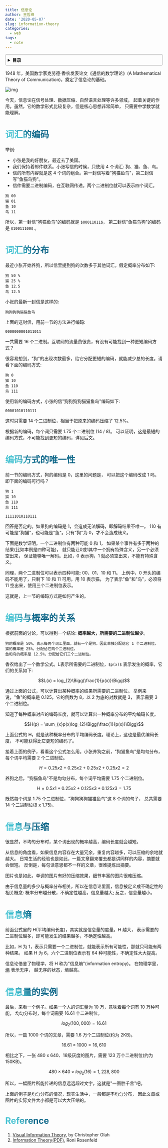 ```yaml
---
title: 信息论
author: 王哲峰
date: '2020-05-07'
slug: information-theory
categories:
  - web
tags:
  - note
---
```


<style>
h1 {
    background-color: #2B90B6;
    background-image: linear-gradient(45deg, #4EC5D4 10%, #146b8c 20%);
    background-size: 100%;
    -webkit-background-clip: text;
    -moz-background-clip: text;
    -webkit-text-fill-color: transparent;
    -moz-text-fill-color: transparent;
}
h2 {
    background-color: #2B90B6;
    background-image: linear-gradient(45deg, #4EC5D4 10%, #146b8c 20%);
    background-size: 100%;
    -webkit-background-clip: text;
    -moz-background-clip: text;
    -webkit-text-fill-color: transparent;
    -moz-text-fill-color: transparent;
}
h3 {
    background-color: #2B90B6;
    background-image: linear-gradient(45deg, #4EC5D4 10%, #146b8c 20%);
    background-size: 100%;
    -webkit-background-clip: text;
    -moz-background-clip: text;
    -webkit-text-fill-color: transparent;
    -moz-text-fill-color: transparent;
}
details {
    border: 1px solid #aaa;
    border-radius: 4px;
    padding: .5em .5em 0;
}
summary {
    font-weight: bold;
    margin: -.5em -.5em 0;
    padding: .5em;
}
details[open] {
    padding: .5em;
}
details[open] summary {
    border-bottom: 1px solid #aaa;
    margin-bottom: .5em;
}
</style>


<details><summary>目录</summary><p>

- [词汇的编码](#词汇的编码)
- [词汇的分布](#词汇的分布)
- [编码方式的唯一性](#编码方式的唯一性)
- [编码与概率的关系](#编码与概率的关系)
- [信息与压缩](#信息与压缩)
- [信息熵](#信息熵)
- [信息量的实例](#信息量的实例)
- [Reference](#reference)
</p></details><p></p>

1948 年，美国数学家克劳德·香农发表论文《通信的数学理论》(A Mathematical
Theory of Communication)，奠定了信息论的基础。 

![img](images/shannon.jpg)

今天，信息论在信号处理、数据压缩、自然语言处理等许多领域，
起着关键的作用。虽然，它的数学形式比较复杂，但是核心思想非常简单，
只需要中学数学就能理解。

# 词汇的编码

举例: 

- 小张是我的好朋友，最近去了美国。
- 我们保持着邮件联系。小张写信的时候，只使用 4 个词汇: 狗、猫、鱼、鸟。
- 信的所有内容就是这 4 个词的组合。第一封信写着"狗猫鱼鸟"，第二封信写"鱼猫鸟狗"。
- 信件需要二进制编码，在互联网传递。两个二进制位就可以表示四个词汇。

```
狗 00
猫 01
鱼 10
鸟 11
```

所以，第一封信"狗猫鱼鸟"的编码就是 `$00011011$`，
第二封信"鱼猫鸟狗"的编码是 `$10011100$` 。

# 词汇的分布

最近小张开始养狗，所以信里提到狗的次数多于其他词汇。假定概率分布如下: 

```
狗 50 %
猫 25 %
鱼 12.5 
鸟 12.5
```

小张的最新一封信是这样的: 

```
狗狗狗狗猫猫鱼鸟
```

上面的这封信，用前一节的方法进行编码: 

```
0000000001011011
```

一共需要 16 个二进制。互联网的流量费很贵，有没有可能找到一种更短编码方式？

很容易想到，"狗"的出现次数最多，给它分配更短的编码，就能减少总的长度。请看下面的编码方式: 

```
狗 0
猫 10
鱼 110
鸟 111
```

使用新的编码方式，小张的信"狗狗狗狗猫猫鱼鸟"编码如下:

```
00001010110111
```

这时只需要 14 个二进制位，相当于把原来的编码压缩了 12.5%。

根据新的编码，每个词只需要 1.75 个二进制位 (14 / 8)。
可以证明，这是最短的编码方式，不可能找到更短的编码，详见后文。

# 编码方式的唯一性

前一节的编码方式，狗的编码是 0，这里的问题是，
可以把这个编码改成 1 吗，即下面的编码可行吗？

```
狗 1
猫 10
鱼 110
鸟 111
```

```
11111010110111
```

回答是否定的。如果狗的编码是 1，会造成无法解码，即解码结果不唯一。
110 有可能是"狗猫"，也可能是"鱼"。只有"狗"为 0，才不会造成歧义。

下面是数学证明。一个二进制位有两种可能 0 和 1，
如果某个事件有多于两种的结果(比如本例是四种可能)，
就只能让0或1其中一个拥有特殊含义，另一个必须空出来，
保证能够唯一解码。比如，0 表示狗，1 就必须空出来，不能有特殊含义。

同理，两个二进制位可以表示四种可能: 00、01、10 和 11。
上例中，0 开头的编码不能用了，只剩下 10 和 11 可用，用 10 表示猫，
为了表示"鱼"和"鸟"，必须将 11 空出来，使用三个二进制位表示。

这就是，上一节的编码方式是如何产生的。

# 编码与概率的关系

根据前面的讨论，可以得到一个结论: **概率越大，所需要的二进制位越少**。

```
狗的概率是 50%，表示每两个词汇里面，就有一个是狗，因此单独分配给它 1 个二进制位。
猫的概率是 25%，分配给它两个二进制位。
鱼和鸟的概率是 12.5%，分配给它们三个二进制位。
```

香农给出了一个数学公式。L表示所需要的二进制位，`$p(x)$` 表示发生的概率，它们的关系如下: 

$$L(x) = log_{2}\Bigg(\frac{1}{p(x)}\Bigg)$$

通过上面的公式，可以计算出某种概率的结果所需要的二进制位。
举例来说，"鱼"的概率是 0.125，它的倒数为 8，以 2 为底的对数就是 3，
表示需要 3 个二进制位。

知道了每种概率对应的编码长度，就可以计算出一种概率分布的平均编码长度。

$$H(p) = \sum_{x}p(x)log_{2}\Bigg(\frac{1}{p(x)}\Bigg)$$

上面公式的 H，就是该种概率分布的平均编码长度。理论上，这也是最优编码长度，
不可能获得比它更短的编码了。

接着上面的例子，看看这个公式怎么用。小张养狗之前，"狗猫鱼鸟"是均匀分布，
每个词平均需要 2 个二进制位。

$$H = 0.25 x 2 + 0.25 x 2 + 0.25 x 2 + 0.25 x 2 = 2$$

养狗之后，"狗猫鱼鸟"不是均匀分布，每个词平均需要 1.75 个二进制位。

$$H = 0.5 x 1 + 0.25 x 2 + 0.125 x 3 + 0.125 x 3= 1.75$$

既然每个词是 1.75 个二进制位，"狗狗狗狗猫猫鱼鸟"这 8 个词的句子，
总共需要 14 个二进制位(8 x 1.75)。

# 信息与压缩

很显然，不均匀分布时，某个词出现的概率越高，编码长度就会越短。

从信息的角度看，如果信息内容存在大量冗余，重复内容越多，可以压缩的余地就越大。
日常生活的经验也是如此，一篇文章翻来覆去都是讲同样的内容，摘要就会很短。
反倒是，每句话意思都不一样的文章，很难提炼出摘要。

图片也是如此，单调的图片有好的压缩效果，细节丰富的图片很难压缩。

由于信息量的多少与概率分布相关，所以在信息论里面，信息被定义成不确定性的相关概念: 
概率分布越分散，不确定性越高，信息量越大; 反之，信息量越小。

# 信息熵

前面公式里的 H(平均编码长度)，其实就是信息量的度量。H 越大，
表示需要的二进制位越多，即可能发生的结果越多，不确定性越高。

比如，H 为 1，表示只需要一个二进制位，就能表示所有可能性，那就只可能有两种结果。
如果 H 为 6，六个二进制位表示有 64 种可能性，不确定性大大提高。

信息论借鉴了物理学，将 H 称为"信息熵"(information entropy)。
在物理学里，[熵](http://www.ruanyifeng.com/blog/2013/04/entropy.html) 表示无序，
越无序的状态，熵越高。

# 信息量的实例

最后，来看一个例子。如果一个人的词汇量为 10 万，意味着每个词有 10 万种可能，
均匀分布时，每个词需要 16.61 个二进制位。

$$log_{2}(100, 000) = 16.61$$

所以，一篇 1000 个词的文章，需要 1.6 万个二进制位(约为 2KB)。

$$16.61 \times 1000 = 16,610$$

相比之下，一张 480 x 640、16级灰度的图片，需要 123 万个二进制位(约为 150KB)。

$$480 \times 640 \times log_{2}(16) = 1,228,800$$

所以，一幅图片所能传递的信息远远超过文字，这就是"一图胜千言"吧。

上面的例子是均匀分布的情况，现实生活中，一般都是不均匀分布，
因此文章或图片的实际文件大小都是可以大大压缩的。

# Reference

1. [Visual Information Theory](https://colah.github.io/posts2015-09-Visual-Information/), by Christopher Olah
2. [Information Theory(PDF)](https://www.cs.cmu.edu/`$$roni/10601-slides/info-theory-x4.pdf), Roni Rosenfeld
